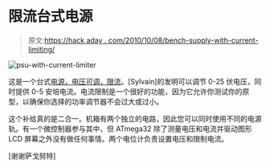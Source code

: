 # 限流台式电源

> 原文:[https://hack aday . com/2010/10/08/bench-supply-with-current-limiting/](https://hackaday.com/2010/10/08/bench-supply-with-current-limiting/)

![](../Images/d28b9607ef6e6dc3f4a82294f7d5f957.png "psu-with-current-limiter")

这是一个台式[电源，电压可调，限流](http://www.microsyl.com/index.php/2010/03/31/bench-power-supply-0-25v-0-5amp/)。[Sylvain]的发明可以调节 0-25 伏电压，同时提供 0-5 安培电流。电流限制是一个很好的功能，因为它允许你测试你的原型，以确保你选择的功率调节器不会过大或过小。

这个补给真的是二合一。机箱有两个独立的电路，因此您可以同时使用不同的电源轨。有一个微控制器参与其中，但 ATmega32 除了测量电压和电流并驱动图形 LCD 屏幕之外没有做任何事情。两个电位计负责设置电压和限制电流。

[谢谢萨戈努特]